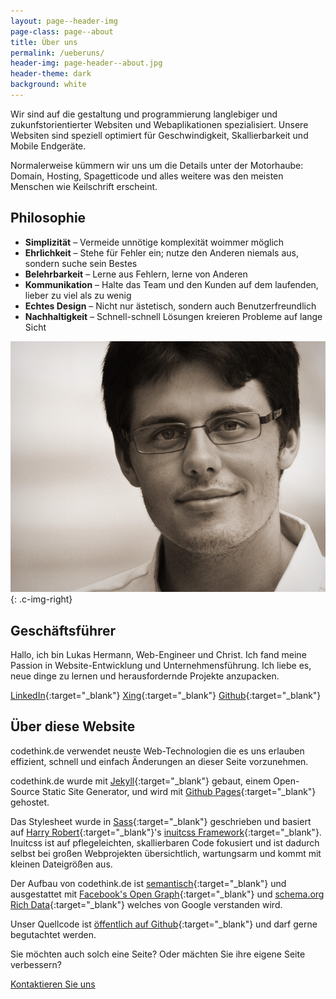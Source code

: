 ```yaml
---
layout: page--header-img
page-class: page--about
title: Über uns
permalink: /ueberuns/
header-img: page-header--about.jpg
header-theme: dark
background: white
---
```


Wir sind auf die gestaltung und programmierung langlebiger und zukunfstorientierter Websiten und Webaplikationen spezialisiert. Unsere Websiten sind speziell optimiert für Geschwindigkeit, Skallierbarkeit und Mobile Endgeräte.

Normalerweise kümmern wir uns um die Details unter der Motorhaube: Domain, Hosting, Spagetticode und alles weitere was den meisten Menschen wie Keilschrift erscheint.

## Philosophie

- **Simplizität** – Vermeide unnötige komplexität woimmer möglich
- **Ehrlichkeit** – Stehe für Fehler ein; nutze den Anderen niemals aus, sondern suche sein Bestes
- **Belehrbarkeit** – Lerne aus Fehlern, lerne von Anderen
- **Kommunikation** – Halte das Team und den Kunden auf dem laufenden, lieber zu viel als zu wenig
- **Echtes Design** – Nicht nur ästetisch, sondern auch Benutzerfreundlich
- **Nachhaltigkeit** – Schnell-schnell Lösungen kreieren Probleme auf lange Sicht

![Alt text](/img/about-lukas-hermann.jpg){: .c-img-right}

## Geschäftsführer

Hallo, ich bin Lukas Hermann, Web-Engineer und Christ. Ich fand meine Passion in Website-Entwicklung und Unternehmensführung. Ich liebe es, neue dinge zu lernen und herausfordernde Projekte anzupacken.

[LinkedIn](https://de.linkedin.com/in/lukas-hermann){:target="_blank"}
[Xing](https://www.xing.com/profile/Lukas_Hermann8){:target="_blank"}
[Github](https://github.com/lhermann){:target="_blank"}

<div class="u-clearfix"></div>

## Über diese Website

codethink.de verwendet neuste Web-Technologien die es uns erlauben effizient, schnell und einfach Änderungen an dieser Seite vorzunehmen.

codethink.de wurde mit [Jekyll][1]{:target="_blank"} gebaut, einem Open-Source Static Site Generator, und wird mit [Github Pages][2]{:target="_blank"} gehostet.

Das Stylesheet wurde in [Sass][3]{:target="_blank"} geschrieben und basiert auf [Harry Robert][4]{:target="_blank"}'s [inuitcss Framework][5]{:target="_blank"}. Inuitcss ist auf pflegeleichten, skallierbaren Code fokusiert und ist dadurch selbst bei großen Webprojekten übersichtlich, wartungsarm und kommt mit kleinen Dateigrößen aus.

Der Aufbau von codethink.de ist [semantisch][6]{:target="_blank"} und ausgestattet mit [Facebook's Open Graph][7]{:target="_blank"} und [schema.org Rich Data][8]{:target="_blank"} welches von Google verstanden wird.

Unser Quellcode ist [öffentlich auf Github][9]{:target="_blank"} und darf gerne begutachtet werden.

Sie möchten auch solch eine Seite? Oder mächten Sie ihre eigene Seite verbessern?

<a class="c-btn c-btn--primary" href="mailto:lukas@codethink.de?subject=Zusammenarbeit">Kontaktieren Sie uns</a>

[1]: https://jekyllrb.com
[2]: https://pages.github.com
[3]: http://sass-lang.com
[4]: http://csswizardry.com
[5]: https://github.com/inuitcss/inuitcss
[6]: https://en.wikipedia.org/wiki/Semantic_HTML
[7]: https://developers.facebook.com/docs/sharing/opengraph
[8]: http://schema.org
[9]: https://github.com/codethinkde/codethinkde.github.io
